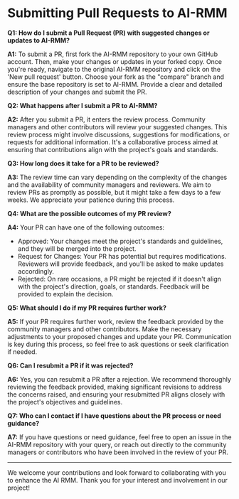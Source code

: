 # Submitting Pull Requests to AI-RMM

**Q1: How do I submit a Pull Request (PR) with suggested changes or updates to AI-RMM?**

**A1:** To submit a PR, first fork the AI-RMM repository to your own GitHub account. Then, make your changes or updates in your forked copy. Once you're ready, navigate to the original AI-RMM repository and click on the 'New pull request' button. Choose your fork as the "compare" branch and ensure the base repository is set to AI-RMM. Provide a clear and detailed description of your changes and submit the PR.

**Q2: What happens after I submit a PR to AI-RMM?**

**A2:** After you submit a PR, it enters the review process. Community managers and other contributors will review your suggested changes. This review process might involve discussions, suggestions for modifications, or requests for additional information. It's a collaborative process aimed at ensuring that contributions align with the project's goals and standards.

**Q3: How long does it take for a PR to be reviewed?**

**A3:** The review time can vary depending on the complexity of the changes and the availability of community managers and reviewers. We aim to review PRs as promptly as possible, but it might take a few days to a few weeks. We appreciate your patience during this process.

**Q4: What are the possible outcomes of my PR review?**

**A4:** Your PR can have one of the following outcomes:

- Approved: Your changes meet the project's standards and guidelines, and they will be merged into the project.
- Request for Changes: Your PR has potential but requires modifications. Reviewers will provide feedback, and you'll be asked to make updates accordingly.
- Rejected: On rare occasions, a PR might be rejected if it doesn't align with the project's direction, goals, or standards. Feedback will be provided to explain the decision.

**Q5: What should I do if my PR requires further work?**

**A5:** If your PR requires further work, review the feedback provided by the community managers and other contributors. Make the necessary adjustments to your proposed changes and update your PR. Communication is key during this process, so feel free to ask questions or seek clarification if needed.

**Q6: Can I resubmit a PR if it was rejected?**

**A6:** Yes, you can resubmit a PR after a rejection. We recommend thoroughly reviewing the feedback provided, making significant revisions to address the concerns raised, and ensuring your resubmitted PR aligns closely with the project's objectives and guidelines.

**Q7: Who can I contact if I have questions about the PR process or need guidance?**

**A7:** If you have questions or need guidance, feel free to open an issue in the AI-RMM repository with your query, or reach out directly to the community managers or contributors who have been involved in the review of your PR.

---

We welcome your contributions and look forward to collaborating with you to enhance the AI RMM. Thank you for your interest and involvement in our project!